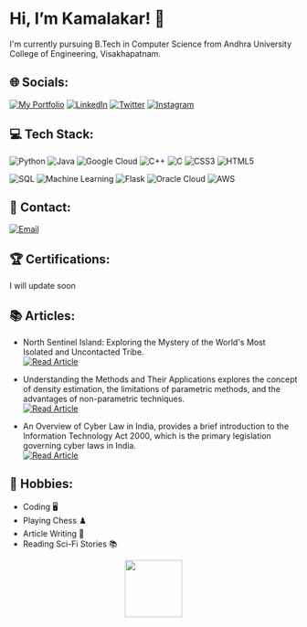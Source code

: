 # Hi, I’m Kamalakar! 👋
I'm currently pursuing B.Tech in Computer Science from Andhra University College of Engineering, Visakhapatnam.

## 🌐 Socials:
[![My Portfolio](https://img.shields.io/badge/My%20Portfolio-brightgreen?style=for-the-badge)](https://sgvkamalakar.github.io/)
[![LinkedIn](https://img.shields.io/badge/LinkedIn-%230077B5.svg?style=for-the-badge&logo=linkedin&logoColor=white)](https://www.linkedin.com/in/kamalakar-satapathi-9a6556213/)
[![Twitter](https://img.shields.io/twitter/follow/sgvkamalakar?style=plastic&logo=twitter&logoColor=white)](https://twitter.com/sgvkamalakar)
[![Instagram](https://img.shields.io/badge/its._.me._.kamalakar-%23E4405F?style=plastic&logo=instagram&logoColor=white)](https://www.instagram.com/its._.me._.kamalakar)

## 💻 Tech Stack:
![Python](https://img.shields.io/badge/Python-3670A0?style=for-the-badge&logo=python&logoColor=ffdd54)
![Java](https://img.shields.io/badge/Java-%23ED8B00.svg?style=for-the-badge&logo=java&logoColor=white)
![Google Cloud](https://img.shields.io/badge/Google%20Cloud-%234285F4.svg?style=for-the-badge&logo=google-cloud&logoColor=white)
![C++](https://img.shields.io/badge/C++-%2300599C.svg?style=for-the-badge&logo=c%2B%2B&logoColor=white)
![C](https://img.shields.io/badge/C-%2300599C.svg?style=for-the-badge&logo=c&logoColor=white)
![CSS3](https://img.shields.io/badge/CSS3-%231572B6.svg?style=for-the-badge&logo=css3&logoColor=white)
![HTML5](https://img.shields.io/badge/HTML5-%23E34F26.svg?style=for-the-badge&logo=html5&logoColor=white)

![SQL](https://img.shields.io/badge/SQL-%2300758F.svg?style=for-the-badge&logo=sqlite&logoColor=white)
![Machine Learning](https://img.shields.io/badge/Machine%20Learning-%23F7931E.svg?style=for-the-badge&logo=python&logoColor=white)
![Flask](https://img.shields.io/badge/Flask-%23000.svg?style=for-the-badge&logo=flask&logoColor=white)
![Oracle Cloud](https://img.shields.io/badge/Oracle%20Cloud-F80000?style=for-the-badge&logo=oracle&logoColor=white)
![AWS](https://img.shields.io/badge/AWS-%23FF9900?style=for-the-badge&logo=amazon-aws&logoColor=white)

## 📧 Contact:
[![Email](https://img.shields.io/badge/Email-Me%20Now-red?style=for-the-badge)](mailto:sgvkamalakar@gmail.com)

## 🏆 Certifications:
 I will update soon

## 📚 Articles:
- North Sentinel Island: Exploring the Mystery of the World's Most Isolated and Uncontacted Tribe.  
  [![Read Article](https://img.shields.io/badge/Read%20Article-blue?style=for-the-badge)](https://www.linkedin.com/pulse/indias-unexplored-area-north-sentinl-island-satapathi/)

- Understanding the Methods and Their Applications explores the concept of density estimation, the limitations of parametric methods, and the advantages of non-parametric techniques.  
  [![Read Article](https://img.shields.io/badge/Read%20Article-blue?style=for-the-badge)](https://www.geeksforgeeks.org/non-parametric-density-estimation-methods-in-machine-learning/)

- An Overview of Cyber Law in India, provides a brief introduction to the Information Technology Act 2000, which is the primary legislation governing cyber laws in India.  
  [![Read Article](https://img.shields.io/badge/Read%20Article-blue?style=for-the-badge)](https://sites.google.com/view/itact2000/it-act-2000)
  
## 🎯 Hobbies:
- Coding 🖥️
- Playing Chess ♟️
- Article Writing 📝
- Reading Sci-Fi Stories 📚

<div align="center">
  <img src="https://media.giphy.com/media/M9gbBd9nbDrOTu1Mqx/giphy.gif" width="100"/>
</div>
